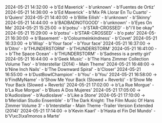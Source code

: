 2024-05-21 14:32:00 -> b'Ed Maverick' - b'unknown' - b'Fuentes de Ortiz'
2024-05-21 14:36:00 -> b'Ed Maverick' - b'Mix PA Llorar En Tu Cuarto' - b'Quiero'
2024-05-21 14:40:00 -> b'Billie Eilish' - b'unknown' - b'Skinny'
2024-05-21 14:44:00 -> b'BADBADNOTGOOD' - b'unknown' - b'Eyes On Me'
2024-05-21 15:25:00 -> b'potsu' - b'STAR-CROSSED' - b"i'll be okay"
2024-05-21 15:29:00 -> b'potsu' - b'STAR-CROSSED' - b'o pato'
2024-05-21 16:30:00 -> b'Basement' - b'Colourmeinkindness' - b'Covet'
2024-05-21 16:33:00 -> b'Wisp' - b'Your face' - b'Your face'
2024-05-21 16:37:00 -> b'Ditro' - b'THUNDERSTORM' - b'THUNDERSTORM'
2024-05-21 16:41:00 -> b'The Space Ocean' - b'THUNDERSTORM' - b'Sadness is a pretty girl'
2024-05-21 16:44:00 -> b'Geek Music' - b'The Hans Zimmer Collection Volume Two' - b'Interstellar (2014) - Main Theme'
2024-05-21 16:48:00 -> b'Nine Inch Nails' - b'The Downward Spiral' - b'Closer'
2024-05-21 16:55:00 -> b'DustBowlChampion' - b'You' - b'You'
2024-05-21 16:58:00 -> b'FindMyName' - b'Show Me Your Back (Slowed + Reverb)' - b'Show Me Your Back (Slowed + Reverb)'
2024-05-21 17:02:00 -> b'La Rue Morgue' - b'La Rue Morgue' - b'Blues A Dos Mujeres'
2024-05-21 17:05:00 -> b'Audioslave' - b'Audioslave' - b'Like a Stone'
2024-05-21 17:10:00 -> b'Meridian Studio Ensemble' - b'The Dark Knight: The Film Music Of Hans Zimmer Volume 3' - b'Interstellar - Main Theme -Trailer Version Extended (2014)'
2024-05-21 17:14:00 -> b'Kevin Kaarl' - b'Hasta el Fin Del Mundo' - b'V\xc3\xa1monos a Marte'
